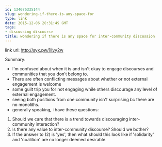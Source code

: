```yaml
---
id: 134675335144
slug: wondering-if-there-is-any-space-for
type: link
date: 2015-12-06 20:31:49 GMT
tags:
- discussing discourse
title: wondering if there is any space for inter-community discussion
---
```

link url: http://syx.pw/1llvy2w

Summary:

- I'm confused about when it is and isn't okay to engage discourses and communities that you don't belong to.
- There are often conflicting messages about whether or not external engagement is welcome
- some guilt trip you for not engaging while others discourage any level of external engagement.
- seeing both positions from one community isn't surprising bc there are no monoliths.
- generally speaking, i have these questions:

1. Should we care that there is a trend towards discouraging inter-community interaction?
2. Is there any value to inter-community discourse? Should we bother?
3. If the answer to (2) is 'yes', then what should this look like if 'solidarity' and 'coalition' are no longer deemed desirable.